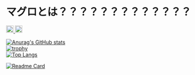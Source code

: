# マグロとは？？？？？？？？？？？？？
<p align="left">
  <a href="http://twitter.com/sigumataityouda">
    <img height="20" src="https://img.shields.io/twitter/follow/sigumataityouda?label=Twitter&logo=twitter&style=flat" />
  </a>
  <a href="https://github.com/maguro-alternative">
    <img height="20" src="https://img.shields.io/github/followers/maguro-alternative?label=follow&logo=github&style=flat" />
  </a>
</p>  

[![Anurag's GitHub stats](https://github-readme-stats.vercel.app/api?username=maguro-alternative&show_icons=true&theme=radical)](https://github.com/maguro-alternative/github-readme-stats)  
[![trophy](https://github-profile-trophy.vercel.app/?username=maguro-alternative)](https://github.com/maguro-alternative/github-profile-trophy)  
[![Top Langs](https://github-readme-stats.vercel.app/api/top-langs/?username=maguro-alternative&layout=compact)](https://github.com/anuraghazra/github-readme-stats)  

[![Readme Card](https://github-readme-stats.vercel.app/api/pin/?username=maguro-alternative&repo=discord_taityo)](https://github.com/maguro-alternative/discord_taityo)



<!--
**maguro-alternative/maguro-alternative** is a ✨ _special_ ✨ repository because its `README.md` (this file) appears on your GitHub profile.

Here are some ideas to get you started:

- 🔭 I’m currently working on ...
- 🌱 I’m currently learning ...
- 👯 I’m looking to collaborate on ...
- 🤔 I’m looking for help with ...
- 💬 Ask me about ...
- 📫 How to reach me: ...
- 😄 Pronouns: ...
- ⚡ Fun fact: ...
-->
